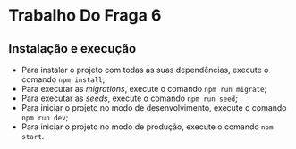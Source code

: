 # Trabalho Do Fraga 6

## Instalação e execução

* Para instalar o projeto com todas as suas dependências, execute o comando ``npm install``;
* Para executar as *migrations*, execute o comando ``npm run migrate``;
* Para executar as *seeds*, execute o comando ``npm run seed``;
* Para iniciar o projeto no modo de desenvolvimento, execute o comando ``npm run dev``;
* Para iniciar o projeto no modo de produção, execute o comando ``npm start``.
